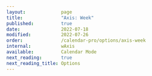 ```yaml
---
layout:             page
title:              "Axis: Week"
published:          true
date:               2022-07-18
modified:           2022-07-26
order:              /calendar-pro/options/axis-week
internal:           wAxis
available:          Calendar Mode
next_reading:       true
next_reading_title: Options
---
```


